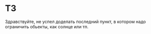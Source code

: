 # T3
Здравствуйте, не успел доделать последний пункт, в котором надо ограничить обьекты, как солнце или тп. 
